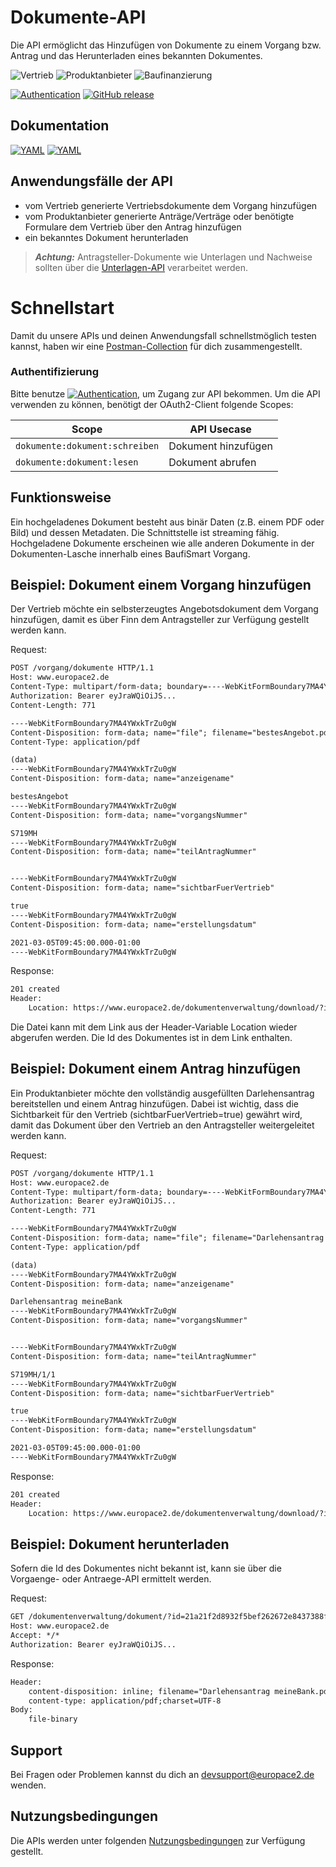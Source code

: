 # Dokumente-API
Die API ermöglicht das Hinzufügen von Dokumente zu einem Vorgang bzw. Antrag und das Herunterladen eines bekannten Dokumentes.

![Vertrieb](https://img.shields.io/badge/-Vertrieb-lightblue)
![Produktanbieter](https://img.shields.io/badge/-Produktanbieter-lightblue)
![Baufinanzierung](https://img.shields.io/badge/-Baufinanzierung-lightblue)

[![Authentication](https://img.shields.io/badge/Auth-OAuth2-green)](https://github.com/europace/authorization-api)
[![GitHub release](https://img.shields.io/github/v/release/europace/baufismart-ereignisse-api)](https://github.com/europace/baufismart-dokumente-api/releases)

## Dokumentation
[![YAML](https://img.shields.io/badge/OAS-HTML_Doc-lightblue)](https://europace.github.io/baufismart-dokumente-api/)
[![YAML](https://img.shields.io/badge/OAS-YAML-lightgrey)](https://raw.githubusercontent.com/europace/baufismartdokumente-api/master/dokumente-openapi.yaml)

## Anwendungsfälle der API
- vom Vertrieb generierte Vertriebsdokumente dem Vorgang hinzufügen
- vom Produktanbieter generierte Anträge/Verträge oder benötigte Formulare dem Vertrieb über den Antrag hinzufügen
- ein bekanntes Dokument herunterladen


> **_Achtung:_**  Antragsteller-Dokumente wie Unterlagen und Nachweise sollten über die [Unterlagen-API](https://docs.api.europace.de/baufinanzierung/unterlagen/unterlagen-api/) verarbeitet werden.


# Schnellstart
Damit du unsere APIs und deinen Anwendungsfall schnellstmöglich testen kannst, haben wir eine [Postman-Collection](https://docs.api.europace.de/baufinanzierung/schnellstart/) für dich zusammengestellt.

### Authentifizierung
Bitte benutze [![Authentication](https://img.shields.io/badge/Auth-OAuth2-green)](https://docs.api.europace.de/baufinanzierung/authentifizierung/), um Zugang zur API bekommen. Um die API verwenden zu können, benötigt der OAuth2-Client folgende Scopes:

| Scope                                  | API Usecase                                   |
|----------------------------------------|-----------------------------------------------|
| `dokumente:dokument:schreiben`         | Dokument hinzufügen                           |
| `dokumente:dokument:lesen`             | Dokument abrufen                              |

## Funktionsweise
Ein hochgeladenes Dokument besteht aus binär Daten (z.B. einem PDF oder Bild) und dessen Metadaten. Die Schnittstelle ist streaming fähig. Hochgeladene Dokumente erscheinen wie alle anderen Dokumente in der Dokumenten-Lasche innerhalb eines BaufiSmart Vorgang.

## Beispiel: Dokument einem Vorgang hinzufügen

Der Vertrieb möchte ein selbsterzeugtes Angebotsdokument dem Vorgang hinzufügen, damit es über Finn dem Antragsteller zur Verfügung gestellt werden kann.

Request:
``` html
POST /vorgang/dokumente HTTP/1.1
Host: www.europace2.de
Content-Type: multipart/form-data; boundary=----WebKitFormBoundary7MA4YWxkTrZu0gW
Authorization: Bearer eyJraWQiOiJS...
Content-Length: 771

----WebKitFormBoundary7MA4YWxkTrZu0gW
Content-Disposition: form-data; name="file"; filename="bestesAngebot.pdf"
Content-Type: application/pdf

(data)
----WebKitFormBoundary7MA4YWxkTrZu0gW
Content-Disposition: form-data; name="anzeigename"

bestesAngebot
----WebKitFormBoundary7MA4YWxkTrZu0gW
Content-Disposition: form-data; name="vorgangsNummer"

S719MH
----WebKitFormBoundary7MA4YWxkTrZu0gW
Content-Disposition: form-data; name="teilAntragNummer"


----WebKitFormBoundary7MA4YWxkTrZu0gW
Content-Disposition: form-data; name="sichtbarFuerVertrieb"

true
----WebKitFormBoundary7MA4YWxkTrZu0gW
Content-Disposition: form-data; name="erstellungsdatum"

2021-03-05T09:45:00.000-01:00
----WebKitFormBoundary7MA4YWxkTrZu0gW
```

Response: 
``` html
201 created
Header: 
    Location: https://www.europace2.de/dokumentenverwaltung/download/?id=21a21f2d8932f5bef262672e8437388f12b0543d8a6a5fbbb1d99999672a3a4829f24a7c2c04461f806d9ad6b05730e2271407b28d6d1740960c24d4fb7f2a05
```

Die Datei kann mit dem Link aus der Header-Variable Location wieder abgerufen werden. Die Id des Dokumentes ist in dem Link enthalten.

## Beispiel: Dokument einem Antrag hinzufügen

Ein Produktanbieter möchte den vollständig ausgefüllten Darlehensantrag bereitstellen und einem Antrag hinzufügen. Dabei ist wichtig, dass die Sichtbarkeit für den Vertrieb (sichtbarFuerVertrieb=true) gewährt wird, damit das Dokument über den Vertrieb an den Antragsteller weitergeleitet werden kann. 

Request:
``` html
POST /vorgang/dokumente HTTP/1.1
Host: www.europace2.de
Content-Type: multipart/form-data; boundary=----WebKitFormBoundary7MA4YWxkTrZu0gW
Authorization: Bearer eyJraWQiOiJS...
Content-Length: 771

----WebKitFormBoundary7MA4YWxkTrZu0gW
Content-Disposition: form-data; name="file"; filename="Darlehensantrag meineBank.pdf"
Content-Type: application/pdf

(data)
----WebKitFormBoundary7MA4YWxkTrZu0gW
Content-Disposition: form-data; name="anzeigename"

Darlehensantrag meineBank
----WebKitFormBoundary7MA4YWxkTrZu0gW
Content-Disposition: form-data; name="vorgangsNummer"


----WebKitFormBoundary7MA4YWxkTrZu0gW
Content-Disposition: form-data; name="teilAntragNummer"

S719MH/1/1
----WebKitFormBoundary7MA4YWxkTrZu0gW
Content-Disposition: form-data; name="sichtbarFuerVertrieb"

true
----WebKitFormBoundary7MA4YWxkTrZu0gW
Content-Disposition: form-data; name="erstellungsdatum"

2021-03-05T09:45:00.000-01:00
----WebKitFormBoundary7MA4YWxkTrZu0gW
```

Response: 
``` html
201 created
Header: 
    Location: https://www.europace2.de/dokumentenverwaltung/download/?id=21a21f2d8932f5bef262672e8437388f12b0543d8b6a2fbbb1e99999672a3a4829f24a7c2c04461f806d9ad6b05730e2271407b28d6d1740960c24d4fb7f2a05
```

## Beispiel: Dokument herunterladen

Sofern die Id des Dokumentes nicht bekannt ist, kann sie über die Vorgaenge- oder Antraege-API ermittelt werden.

Request:
```html
GET /dokumentenverwaltung/dokument/?id=21a21f2d8932f5bef262672e8437388f12b0543d8b6a2fbbb1e99999672a3a4829f24a7c2c04461f806d9ad6b05730e2271407b28d6d1740960c24d4fb7f2a05 HTTP/1.1
Host: www.europace2.de
Accept: */*
Authorization: Bearer eyJraWQiOiJS...
``` 

Response:
```html
Header:
    content-disposition: inline; filename="Darlehensantrag meineBank.pdf"
    content-type: application/pdf;charset=UTF-8
Body:
    file-binary
``` 

## Support
Bei Fragen oder Problemen kannst du dich an devsupport@europace2.de wenden.

## Nutzungsbedingungen
Die APIs werden unter folgenden [Nutzungsbedingungen](https://docs.api.europace.de/nutzungsbedingungen/) zur Verfügung gestellt.
